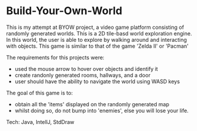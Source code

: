 # Build-Your-Own-World
This is my attempt at BYOW project, a video game platform consisting of randomly generated worlds. This is a 2D tile-basd world exploration engine.
In this world, the user is able to explore by walking around and interacting with objects. This game is similar to that of the game 'Zelda II' or 'Pacman'

The requirements for this projects were:
- used the mouse arrow to hover over objects and identify it
- create randonly generated rooms, hallways, and a door
- user should have the ability to navigate the world using WASD keys 

The goal of this game is to:
- obtain all the 'items' displayed on the randomly generated map
- whilst doing so, do not bump into 'enemies', else you will lose your life. 

Tech: Java, IntellJ, StdDraw
